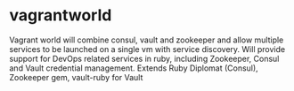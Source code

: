 # vagrantworld
 Vagrant world will combine consul, vault and zookeeper and allow multiple services to be launched on a single vm with service discovery.
 Will provide support for DevOps related services in ruby, including Zookeeper, Consul and Vault credential management. Extends Ruby Diplomat (Consul), Zookeeper gem, vault-ruby for Vault
